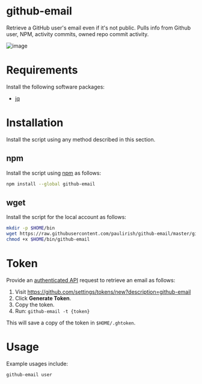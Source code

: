# github-email

Retrieve a GitHub user's email even if it's not public. 
Pulls info from Github user, NPM, activity commits, owned repo commit activity.

![image](https://cloud.githubusercontent.com/assets/39191/7485758/6992dc62-f34f-11e4-9af0-3d0f292f6139.png)

# Requirements

Install the following software packages:

* [jq](https://stedolan.github.io/jq/download/)

# Installation

Install the script using any method described in this section.

## npm

Install the script using [npm](https://www.npmjs.com/) as follows:

```sh
npm install --global github-email
```

## wget

Install the script for the local account as follows:

```sh
mkdir -p $HOME/bin
wget https://raw.githubusercontent.com/paulirish/github-email/master/github-email.sh -O $HOME/bin/github-email
chmod +x $HOME/bin/github-email
```

# Token

Provide an [authenticated API](https://git.io/vxctz) request to retrieve
an email as follows:

1. Visit https://github.com/settings/tokens/new?description=github-email
1. Click __Generate Token__.
1. Copy the token.
1. Run: `github-email -t {token}`

This will save a copy of the token in `$HOME/.ghtoken`.

# Usage

Example usages include:

```sh
github-email user 
```

